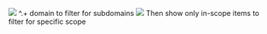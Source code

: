 ![](../../../../../7.%20Images/Pasted%20image%2020250513020032.png)
^.+ domain to filter for subdomains
![](../../../../../7.%20Images/Pasted%20image%2020250513020059.png)
Then show only in-scope items to filter for specific scope


